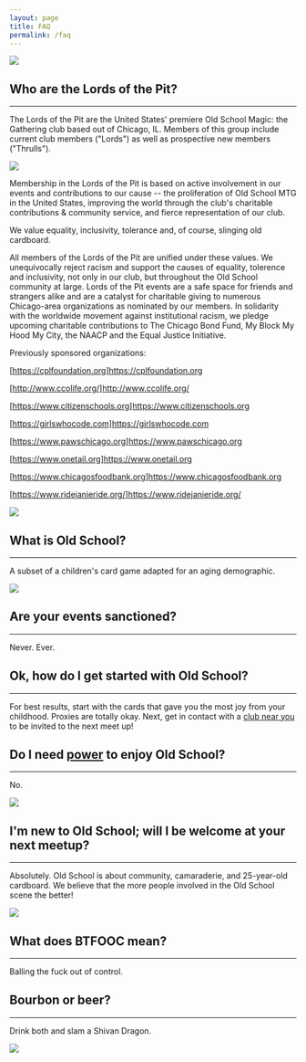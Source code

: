 ```yaml
---
layout: page
title: FAQ
permalink: /faq
---
```


![](/assets/images/site/faq.jpg)

## Who are the Lords of the Pit?

---

The Lords of the Pit are the United States' premiere Old School Magic: the Gathering club based out of Chicago, IL. Members of this group include current club members ("Lords") as well as prospective new members ("Thrulls").

![](/assets/images/2019/08/lotp.jpg)

Membership in the Lords of the Pit is based on active involvement in our events and contributions to our cause -- the proliferation of Old School MTG in the United States, improving the world through the club's charitable contributions & community service, and fierce representation of our club.

We value equality, inclusivity, tolerance and, of course, slinging old cardboard. 

All members of the Lords of the Pit are unified under these values. We unequivocally reject racism and support the causes of equality, tolerence and inclusivity, not only in our club, but throughout the Old School community at large. Lords of the Pit events are a safe space for friends and strangers alike and are a catalyst for charitable giving to numerous Chicago-area organizations as nominated by our members. In solidarity with the worldwide movement against institutional racism, we pledge upcoming charitable contributions to The Chicago Bond Fund, My Block My Hood My City, the NAACP and the Equal Justice Initiative.

Previously sponsored organizations:

[https://cplfoundation.org]https://cplfoundation.org

[http://www.ccolife.org/]http://www.ccolife.org/

[https://www.citizenschools.org]https://www.citizenschools.org

[https://girlswhocode.com]https://girlswhocode.com

[https://www.pawschicago.org]https://www.pawschicago.org

[https://www.onetail.org]https://www.onetail.org

[https://www.chicagosfoodbank.org]https://www.chicagosfoodbank.org

[https://www.ridejanieride.org/]https://www.ridejanieride.org/

![](/assets/images/2019/09/OSPB19LOTPFront.jpg)

## What is Old School?

---

A subset of a children's card game adapted for an aging demographic.

![](/assets/images/2019/11/IMG_20191109_154113-1.jpg)

## Are your events sanctioned?

---

Never. Ever.

## Ok, how do I get started with Old School?

---

For best results, start with the cards that gave you the most joy from your childhood. Proxies are totally okay. Next, get in contact with a [club near you](/clubs) to be invited to the next meet up!

## Do I need [power](https://en.wikipedia.org/wiki/Power_Nine) to enjoy Old School?

---

No.

![](/assets/images/2019/11/IMG_7946.jpg)

## I'm new to Old School; will I be welcome at your next meetup?

---

Absolutely. Old School is about community, camaraderie, and 25-year-old cardboard. We believe that the more people involved in the Old School scene the better!

![](/assets/images/2019/11/IMG-4935.JPG.png)

## What does BTFOOC mean?

---

Balling the fuck out of control.

## Bourbon or beer?

---

Drink both and slam a Shivan Dragon.

![](/assets/images/2019/12/LOTPtoydrive2019.jpg)

